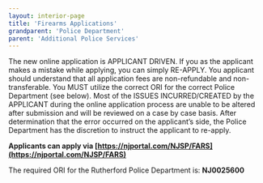 ```yaml
---
layout: interior-page
title: 'Firearms Applications'
grandparent: 'Police Department'
parent: 'Additional Police Services'
---
```


The new online application is APPLICANT DRIVEN. If you as the applicant makes a mistake while applying, you can simply RE-APPLY. You applicant should understand that all application fees are non-refundable and non-transferable. You MUST utilize the correct ORI for the correct Police Department (see below). Most of the ISSUES INCURRED/CREATED by the APPLICANT during the online application process are unable to be altered after submission and will be reviewed on a case by case basis. After determination that the error occurred on the applicant’s side, the Police Department has the discretion to instruct the applicant to re-apply.
 
**Applicants can apply via [https://njportal.com/NJSP/FARS](https://njportal.com/NJSP/FARS)**


The required ORI for the Rutherford Police Department is:  **NJ0025600**
